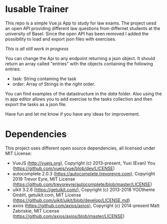 # Iusable Trainer

This repo is a simple Vue.js App to study for law exams. The project uesd an open API providing different
law questions from differnet students at the university of Basel. Since the open API has been removed I added the possibility to load and export json files with exercises.

_This is all still work in progress_

You can change the Api to any endpoint returning a json object. It should return an array called "entries" with the objects containing the following entries:

- task: String containing the task
- order: Array of Strings in the _right_ order.

You can find examples of the datastructure in the _data_ folder. Also using the in app editor allows you to add exercise to the tasks collection and then export the tasks as a json file.

Have fun and let me know if you have any ideas for improvement.

# Dependencies

This project uses different open source dependencies, all licensed under MIT License:

- VueJS (http://vuejs.org), Copyright (c) 2013-present, Yuxi (Evan) You (https://github.com/vuejs/vue/blob/dev/LICENSE)
- autocomplete 2.0.3 (https://autocomplete.trevoreyre.com), Copyright 2019 Trevor Eyre, MIT License (https://github.com/trevoreyre/autocomplete/blob/master/LICENSE)
- uikit 3.2.6 (https://getuikit.com/), Copyright (c) 2013-2018 YOOtheme GmbH, getuikit.com, MIT License (https://github.com/uikit/uikit/blob/develop/LICENSE.md)
- axios (https://github.com/axios/axios), Copyright (c) 2014-present Matt Zabriskie, MIT License (https://github.com/axios/axios/blob/master/LICENSE)
